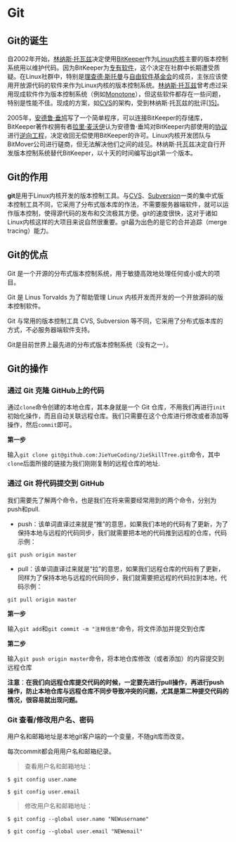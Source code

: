 # Git



## Git的诞生

自2002年开始，[林纳斯·托瓦兹](https://zh.wikipedia.org/wiki/%E6%9E%97%E7%BA%B3%E6%96%AF%C2%B7%E6%89%98%E7%93%A6%E5%85%B9)决定使用[BitKeeper](https://zh.wikipedia.org/wiki/BitKeeper)作为[Linux内核](https://zh.wikipedia.org/wiki/Linux%E5%85%A7%E6%A0%B8)主要的版本控制系统用以维护代码。因为BitKeeper为[专有软件](https://zh.wikipedia.org/wiki/%E4%B8%93%E6%9C%89%E8%BD%AF%E4%BB%B6)，这个决定在社群中长期遭受质疑。在Linux社群中，特别是[理查德·斯托曼](https://zh.wikipedia.org/wiki/%E7%90%86%E6%9F%A5%E5%BE%B7%C2%B7%E6%96%AF%E6%89%98%E6%9B%BC)与[自由软件基金会](https://zh.wikipedia.org/wiki/%E8%87%AA%E7%94%B1%E8%BB%9F%E9%AB%94%E5%9F%BA%E9%87%91%E6%9C%83)的成员，主张应该使用开放源代码的软件来作为Linux内核的版本控制系统。[林纳斯·托瓦兹](https://zh.wikipedia.org/wiki/%E6%9E%97%E7%BA%B3%E6%96%AF%C2%B7%E6%89%98%E7%93%A6%E5%85%B9)曾考虑过采用现成软件作为版本控制系统（例如[Monotone](https://zh.wikipedia.org/wiki/Monotone)），但这些软件都存在一些问题，特别是性能不佳。现成的方案，如[CVS](https://zh.wikipedia.org/wiki/%E5%8D%94%E4%BD%9C%E7%89%88%E6%9C%AC%E7%B3%BB%E7%B5%B1)的架构，受到林纳斯·托瓦兹的批评[[15\]](https://zh.wikipedia.org/wiki/Git#cite_note-15)。

2005年，[安德鲁·垂鸠](https://zh.wikipedia.org/wiki/%E5%AE%89%E5%BE%B7%E9%AD%AF%C2%B7%E5%9E%82%E9%B3%A9)写了一个简单程序，可以连接BitKeeper的存储库，BitKeeper著作权拥有者[拉里·麦沃伊](https://zh.wikipedia.org/wiki/%E6%8B%89%E9%87%8C%C2%B7%E9%BA%A5%E6%B2%83%E4%BC%8A)认为安德鲁·垂鸠对BitKeeper内部使用的[协议](https://zh.wikipedia.org/wiki/%E7%BD%91%E7%BB%9C%E4%BC%A0%E8%BE%93%E5%8D%8F%E8%AE%AE)进行[逆向工程](https://zh.wikipedia.org/wiki/%E9%80%86%E5%90%91%E5%B7%A5%E7%A8%8B)，决定收回无偿使用BitKeeper的许可。Linux内核开发团队与BitMover公司进行磋商，但无法解决他们之间的歧见。林纳斯·托瓦兹决定自行开发版本控制系统替代BitKeeper，以十天的时间编写出git第一个版本。



## Git的作用

**git**是用于Linux内核开发的版本控制工具。与[CVS](https://zh.wikipedia.org/wiki/%E5%8D%94%E4%BD%9C%E7%89%88%E6%9C%AC%E7%B3%BB%E7%B5%B1)、[Subversion](https://zh.wikipedia.org/wiki/Subversion)一类的集中式版本控制工具不同，它采用了分布式版本库的作法，不需要服务器端软件，就可以运作版本控制，使得源代码的发布和交流极其方便。git的速度很快，这对于诸如Linux内核这样的大项目来说自然很重要。git最为出色的是它的合并追踪（merge tracing）能力。



## Git的优点

Git 是一个开源的分布式版本控制系统，用于敏捷高效地处理任何或小或大的项目。

Git 是 Linus Torvalds 为了帮助管理 Linux 内核开发而开发的一个开放源码的版本控制软件。

Git 与常用的版本控制工具 CVS, Subversion 等不同，它采用了分布式版本库的方式，不必服务器端软件支持。

Git是目前世界上最先进的分布式版本控制系统（没有之一）。



## Git的操作

### 通过 Git 克隆 GitHub上的代码

通过`clone`命令创建的本地仓库，其本身就是一个 Git 仓库，不用我们再进行`init`初始化操作，而且自动关联远程仓库。我们只需要在这个仓库进行修改或者添加等操作，然后`commit`即可。

**第一步**

输入`git clone git@github.com:JieYueCoding/JieSkillTree.git`命令，其中`clone`后面所接的链接为我们刚刚复制的远程仓库的地址.



### 通过 Git 将代码提交到 GitHub

我们需要先了解两个命令，也是我们在将来需要经常用到的两个命令，分别为push和pull.

- push：该单词直译过来就是“推”的意思，如果我们本地的代码有了更新，为了保持本地与远程的代码同步，我们就需要把本地的代码推到远程的仓库，代码示例：

```
git push origin master
```

- pull：该单词直译过来就是“拉”的意思，如果我们远程仓库的代码有了更新，同样为了保持本地与远程的代码同步，我们就需要把远程的代码拉到本地，代码示例：

```
git pull origin master
```

**第一步**

输入`git add`和`git commit -m "注释信息"`命令，将文件添加并提交到仓库

**第二步**

输入`git push origin master`命令，将本地仓库修改（或者添加）的内容提交到远程仓库



**注意**：**在我们向远程仓库提交代码的时候，一定要先进行pull操作，再进行push操作，防止本地仓库与远程仓库不同步导致冲突的问题，尤其是第二种提交代码的情况，很容易就出现问题。**



### Git 查看/修改用户名、密码

用户名和邮箱地址是本地git客户端的一个变量，不随git库而改变。

每次commit都会用用户名和邮箱纪录。

> 查看用户名和邮箱地址：

```
$ git config user.name

$ git config user.email
```

> 修改用户名和邮箱地址：

```
$ git config --global user.name "NEWusername"

$ git config --global user.email "NEWemail"
```
